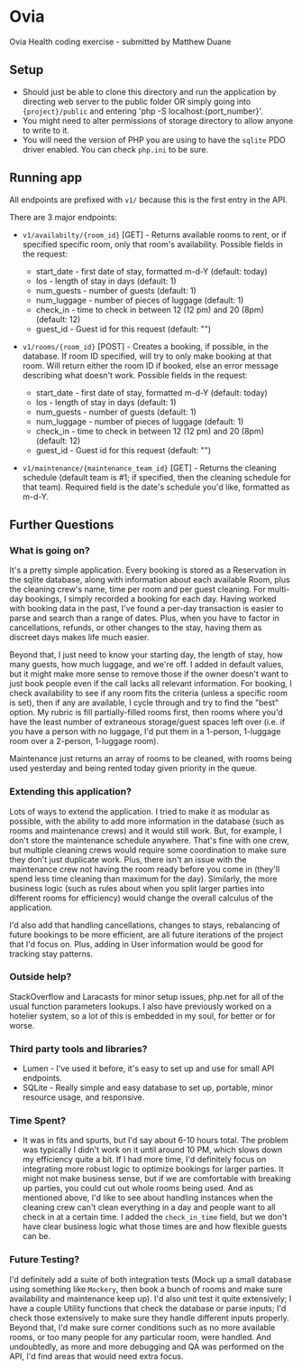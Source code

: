 # Ovia
Ovia Health coding exercise - submitted by Matthew Duane

## Setup
* Should just be able to clone this directory and run the application by directing web server to the public folder OR simply going into `{project}/public` and entering 'php -S localhost:{port_number}'.
* You might need to alter permissions of storage directory to allow anyone to write to it.
* You will need the version of PHP you are using to have the `sqlite` PDO driver enabled.  You can check `php.ini` to be sure.

## Running app
All endpoints are prefixed with `v1/` because this is the first entry in the API.

There are 3 major endpoints:
* `v1/availabilty/{room_id}` [GET] - Returns available rooms to rent, or if specified specific room, only that room's availability.  Possible fields in the request:
  * start_date - first date of stay, formatted m-d-Y (default: today)
  * los - length of stay in days (default: 1)
  * num_guests - number of guests (default: 1)
  * num_luggage - number of pieces of luggage (default: 1)
  * check_in - time to check in between 12 (12 pm) and 20 (8pm) (default: 12)
  * guest_id - Guest id for this request (default: "")

* `v1/rooms/{room_id}` [POST] - Creates a booking, if possible, in the database.  If room ID specified, will try to only make booking at that room.  Will return either the room ID if booked, else an error message describing what doesn't work.   Possible fields in the request:
  * start_date - first date of stay, formatted m-d-Y (default: today)
  * los - length of stay in days (default: 1)
  * num_guests - number of guests (default: 1)
  * num_luggage - number of pieces of luggage (default: 1)
  * check_in - time to check in between 12 (12 pm) and 20 (8pm) (default: 12)
  * guest_id - Guest id for this request (default: "")

* `v1/maintenance/{maintenance_team_id}` [GET] - Returns the cleaning schedule (default team is #1; if specified, then the cleaning schedule for that team).  Required field is the date's schedule you'd like, formatted as m-d-Y.

## Further Questions
### What is going on?
                                                                                                                                                                          
It's a pretty simple application.  Every booking is stored as a Reservation in the sqlite database, along with information about each available Room, plus the cleaning crew's name, time per room and per guest cleaning.  For multi-day bookings, I simply recorded a booking for each day.  Having worked with booking data in the past, I've found a per-day transaction is easier to parse and search than a range of dates.  Plus, when you have to factor in cancellations, refunds, or other changes to the stay, having them as discreet days makes life much easier.  

Beyond that, I just need to know your starting day, the length of stay, how many guests, how much luggage, and we're off.  I added in default values, but it might make more sense to remove those if the owner doesn't want to just book people even if the call lacks all relevant information.
For booking, I check availability to see if any room fits the criteria (unless a specific room is set), then if any are available, I cycle through and try to find the "best" option. My rubric is fill partially-filled rooms first, then rooms where you'd have the least number of extraneous storage/guest spaces left over (i.e. if you have a person with no luggage, I'd put them in a 1-person, 1-luggage room over a 2-person, 1-luggage room).

Maintenance just returns an array of rooms to be cleaned, with rooms being used yesterday and being rented today given priority in the queue.

### Extending this application?
Lots of ways to extend the application.  I tried to make it as modular as possible, with the ability to add more information in the database (such as rooms and maintenance crews) and it would still work. But, for example, I don't store the maintenance schedule anywhere.  That's fine with one crew, but multiple cleaning crews would require some coordination to make sure they don't just duplicate work.  Plus, there isn't an issue with the maintenance crew not having the room ready before you come in (they'll spend less time cleaning than maximum for the day).  Similarly, the more business logic (such as rules about when you split larger parties into different rooms for efficiency) would change the overall calculus of the application.

I'd also add that handling cancellations, changes to stays, rebalancing of future bookings to be more efficient, are all future iterations of the project that I'd focus on.  Plus, adding in User information would be good for tracking stay patterns.

### Outside help?
StackOverflow and Laracasts for minor setup issues, php.net for all of the usual function parameters lookups.  I also have previously worked on a hotelier system, so a lot of this is embedded in my soul, for better or for worse.

### Third party tools and libraries?
* Lumen - I've used it before, it's easy to set up and use for small API endpoints.  
* SQLite - Really simple and easy database to set up, portable, minor resource usage, and responsive.  

### Time Spent?
* It was in fits and spurts, but I'd say about 6-10 hours total.  The problem was typically I didn't work on it until around 10 PM, which slows down my efficiency quite a bit.  If I had more time, I'd definitely focus on integrating more robust logic to optimize bookings for larger parties.  It might not make business sense, but if we are comfortable with breaking up parties, you could cut out whole rooms being used.  And as mentioned above, I'd like to see about handling instances when the cleaning crew can't clean everything in a day and people want to all check in at a certain time. I added the `check_in_time` field, but we don't have clear business logic what those times are and how flexible guests can be.

### Future Testing?
I'd definitely add a suite of both integration tests (Mock up a small database using something like `Mockery`, then book a bunch of rooms and make sure availability and maintenance keep up).  I'd also unit test it quite extensively; I have a couple Utility functions that check the database or parse inputs; I'd check those extensively to make sure they handle different inputs properly. Beyond that, I'd make sure corner conditions such as no more available rooms, or too many people for any particular room, were handled.  And undoubtedly, as more and more debugging and QA was performed on the API, I'd find areas that would need extra focus.  